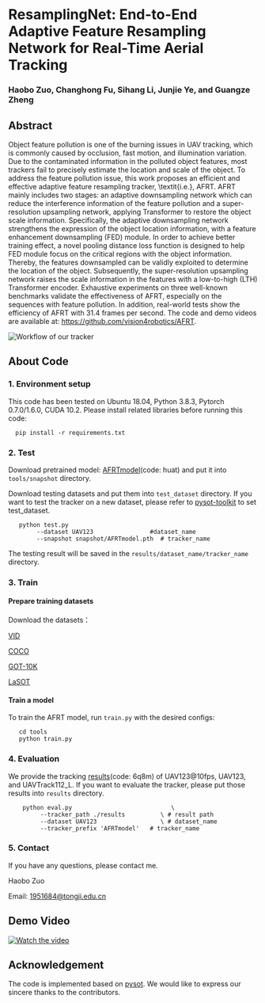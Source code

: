 # ResamplingNet: End-to-End Adaptive Feature Resampling Network for Real-Time Aerial Tracking
### Haobo Zuo, Changhong Fu, Sihang Li, Junjie Ye, and Guangze Zheng
## Abstract
Object feature pollution is one of
the burning issues in UAV tracking, which is commonly caused by occlusion, fast motion, and illumination variation. Due to the contaminated information in the polluted object features, most trackers fail to precisely estimate the location and scale of the object. To address the feature pollution issue, this work proposes an efficient and effective adaptive feature resampling tracker, \textit{i.e.}, AFRT. AFRT mainly includes two stages: an adaptive downsampling network which can reduce the interference information of the feature pollution and a super-resolution upsampling network, applying Transformer to restore the object scale information. Specifically, the adaptive downsampling network strengthens the expression of the object location information, with a feature enhancement downsampling (FED) module. In order to achieve better training effect, a novel pooling distance loss function is designed to help FED module focus on the critical regions with the object information. Thereby, the features downsampled can be validly exploited to determine the location of the object. Subsequently, the super-resolution upsampling network raises the scale information in the features with a low-to-high (LTH) Transformer encoder. Exhaustive experiments on three well-known benchmarks validate the effectiveness of AFRT, especially on the sequences with feature pollution. In addition, real-world tests show the efficiency of AFRT with 31.4 frames per second. 
The code and demo videos are available at: https://github.com/vision4robotics/AFRT. 

![Workflow of our tracker](https://github.com/vision4robotics/ResamplingNet/blob/main/images/workflow.jpg)
## About Code
### 1. Environment setup
This code has been tested on Ubuntu 18.04, Python 3.8.3, Pytorch 0.7.0/1.6.0, CUDA 10.2. Please install related libraries before running this code:

      pip install -r requirements.txt
### 2. Test
Download pretrained model: [AFRTmodel](https://pan.baidu.com/s/1xXs60LeQehvCwKJo1zwzrg)(code: huat) and put it into `tools/snapshot` directory.

Download testing datasets and put them into `test_dataset` directory. If you want to test the tracker on a new dataset, please refer to [pysot-toolkit](https://github.com/StrangerZhang/pysot-toolkit.git) to set test_dataset.

       python test.py 
	        --dataset UAV123                #dataset_name
	        --snapshot snapshot/AFRTmodel.pth  # tracker_name
	
The testing result will be saved in the `results/dataset_name/tracker_name` directory.
### 3. Train
#### Prepare training datasets

Download the datasets：

[VID](https://image-net.org/challenges/LSVRC/2017/)
 
[COCO](https://cocodataset.org/#home)

[GOT-10K](http://got-10k.aitestunion.com/downloads)

[LaSOT](http://vision.cs.stonybrook.edu/~lasot/)

#### Train a model

To train the AFRT model, run `train.py` with the desired configs:

       cd tools
       python train.py

### 4. Evaluation
We provide the tracking [results](https://pan.baidu.com/s/1d8P3O9V3I6jqDqgG2LG5Ng)(code: 6q8m) of UAV123@10fps, UAV123, and UAVTrack112_L. If you want to evaluate the tracker, please put those results into `results` directory.

        python eval.py 	                          \
	         --tracker_path ./results          \ # result path
	         --dataset UAV123                  \ # dataset_name
	         --tracker_prefix 'AFRTmodel'   # tracker_name
### 5. Contact
If you have any questions, please contact me.

Haobo Zuo

Email: <1951684@tongji.edu.cn>
## Demo Video
[![Watch the video](https://i.ytimg.com/vi/_FtC6ZmSo3s/maxresdefault.jpg)](https://youtu.be/_FtC6ZmSo3s)
## Acknowledgement
The code is implemented based on [pysot](https://github.com/STVIR/pysot.git). We would like to express our sincere thanks to the contributors.
